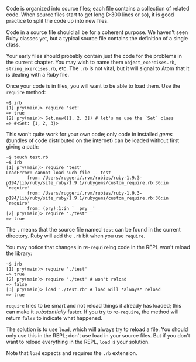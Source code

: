 Code is organized into source files; each file contains a collection
of related code. When source files start to get long (>300 lines or
so), it is good practice to split the code up into new files.

Code in a source file should all be for a coherent purpose. We haven't
seen Ruby classes yet, but a typical source file contains the
definition of a single class.

Your early files should probably contain just the code for the
problems in the current chapter. You may wish to name them
`object_exercises.rb`, `string_exercises.rb`, etc. The `.rb` is not
vital, but it will signal to Atom that it is dealing with a Ruby
file.

Once your code is in files, you will want to be able to load them. Use
the `require` method:

```
~$ irb
[1] pry(main)> require 'set'
=> true
[2] pry(main)> Set.new([1, 2, 3]) # let's me use the `Set` class
=> #<Set: {1, 2, 3}>
```

This won't quite work for your own code; only code in installed
*gems* (bundles of code distributed on the internet) can be loaded
without first giving a path:

```
~$ touch test.rb
~$ irb
[1] pry(main)> require 'test'
LoadError: cannot load such file -- test
        from: /Users/ruggeri/.rvm/rubies/ruby-1.9.3-p194/lib/ruby/site_ruby/1.9.1/rubygems/custom_require.rb:36:in `require'
        from: /Users/ruggeri/.rvm/rubies/ruby-1.9.3-p194/lib/ruby/site_ruby/1.9.1/rubygems/custom_require.rb:36:in `require'
        from: (pry):1:in `__pry__'
[2] pry(main)> require './test'
=> true
```

The `.` means that the source file named `test` can be found in the
current directory. Ruby will add the `.rb` bit when you use `require`.

You may notice that changes in re-`require`ing code in the REPL won't
reload the library:

```
~$ irb
[1] pry(main)> require './test'
=> true
[2] pry(main)> require './test' # won't reload
=> false
[3] pry(main)> load './test.rb' # load will *always* reload
=> true
```

`require` tries to be smart and not reload things it already has
loaded; this can make it *substantially* faster. If you try to
re-`require`, the method will return `false` to indicate what
happened.

The solution is to use `load`, which will always try to reload a
file. You should only use this in the REPL; don't use load in your
source files. But if you don't want to reload everything in the REPL,
`load` is your solution.

Note that `load` expects and requires the `.rb` extension.
